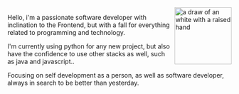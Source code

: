 <img align="right" height="128px;" src="https://github.com/ssdev-95.png" alt="a draw of an white with a raised hand" />

Hello, i'm a passionate software developer with inclination to the Frontend, but with a fall for everything related to programming and technology.

I'm currently using python for any new project, but also have the confidence to use other stacks as well, such as java and javascript..

Focusing on self development as a person, as well as software developer, always in search to be better than yesterday.
